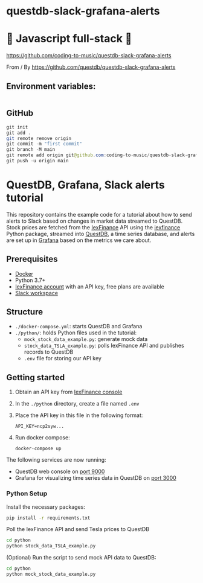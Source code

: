 # questdb-slack-grafana-alerts

# 🚀 Javascript full-stack 🚀

https://github.com/coding-to-music/questdb-slack-grafana-alerts

From / By https://github.com/questdb/questdb-slack-grafana-alerts

## Environment variables:

```java

```

## GitHub

```java
git init
git add .
git remote remove origin
git commit -m "first commit"
git branch -M main
git remote add origin git@github.com:coding-to-music/questdb-slack-grafana-alerts.git
git push -u origin main
```

# QuestDB, Grafana, Slack alerts tutorial

This repository contains the example code for a tutorial about how to send alerts to Slack based on changes in market data streamed to QuestDB.
Stock prices are fetched from the [IexFinance](https://iexcloud.io/docs/api/) API using the [iexfinance](https://pypi.org/project/iexfinance/) Python package, streamed into [QuestDB](https://questdb.io/), a time series database, and alerts are set up in [Grafana](https://grafana.com/) based on the metrics we care about.

## Prerequisites

- [Docker](https://www.docker.com/)
- Python 3.7+
- [IexFinance account](https://iexcloud.io/cloud-login#/register) with an API key, free plans are available
- [Slack workspace](https://slack.com/intl/en-au/help/articles/206845317-Create-a-Slack-workspace)

## Structure

- `./docker-compose.yml`: starts QuestDB and Grafana
- `./python/`: holds Python files used in the tutorial:
  - `mock_stock_data_example.py`: generate mock data
  - `stock_data_TSLA_example.py`: polls IexFinance API and publishes records to QuestDB
  - `.env` file for storing our API key

## Getting started

1. Obtain an API key from [IexFinance console](iexcloud.io/console/tokens)
2. In the `./python` directory, create a file named `.env`
3. Place the API key in this file in the following format:

   ```
   API_KEY=ncp2syw...
   ```

4. Run docker compose:

   ```
   docker-compose up
   ```

The following services are now running:

- QuestDB web console on [port 9000](http://127.0.0.1:9000)
- Grafana for visualizing time series data in QuestDB on [port 3000](http://127.0.0.1:3000)

### Python Setup

Install the necessary packages:

```bash
pip install -r requirements.txt
```

Poll the IexFinance API and send Tesla prices to QuestDB

```bash
cd python
python stock_data_TSLA_example.py
```

(Optional) Run the script to send mock API data to QuestDB:

```bash
cd python
python mock_stock_data_example.py
```
